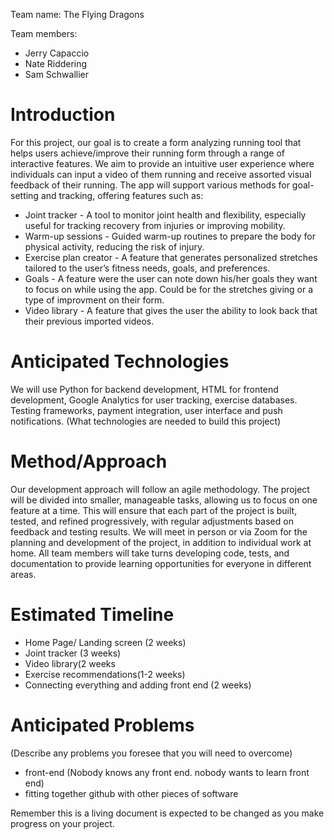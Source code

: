 Team name: The Flying Dragons

Team members:
* Jerry Capaccio
* Nate Riddering
* Sam Schwallier

# Introduction

For this project, our goal is to create a form analyzing running tool that helps users achieve/improve their running form through a range of interactive features. We aim to provide an intuitive user experience where individuals can input a video of them running and receive assorted visual feedback of their running. The app will support various methods for goal-setting and tracking, offering features such as:

* Joint tracker - A tool to monitor joint health and flexibility, especially useful for tracking recovery from injuries or improving mobility.
* Warm-up sessions - Guided warm-up routines to prepare the body for physical activity, reducing the risk of injury.
* Exercise plan creator - A feature that generates personalized stretches tailored to the user’s fitness needs, goals, and preferences.
* Goals - A feature were the user can note down his/her goals they want to focus on while using the app. Could be for the stretches giving or a type of improvment on their form.
* Video library - A feature that gives the user the ability to look back that their previous imported videos.

# Anticipated Technologies

We will use Python for backend development, HTML for frontend development, Google Analytics for user tracking, exercise databases. Testing frameworks, payment integration, user interface and push notifications.
(What technologies are needed to build this project)

# Method/Approach

Our development approach will follow an agile methodology. The project will be divided into smaller, manageable tasks, allowing us to focus on one feature at a time. This will ensure that each part of the project is built, tested, and refined progressively, with regular adjustments based on feedback and testing results.
We will meet in person or via Zoom for the planning and development of the project, in addition to individual work at home. All team members will take turns developing code, tests, and documentation to provide learning opportunities for everyone in different areas.

# Estimated Timeline

- Home Page/ Landing screen (2 weeks)
- Joint tracker (3 weeks)
- Video library(2 weeks
- Exercise recommendations(1-2 weeks)
- Connecting everything and adding front end (2 weeks)

# Anticipated Problems

(Describe any problems you foresee that you will need to overcome)
- front-end (Nobody knows any front end. nobody wants to learn front end)
- fitting together github with other pieces of software

Remember this is a living document is expected to be changed as you make progress on your project.
